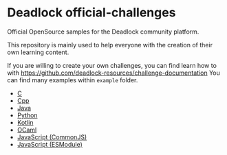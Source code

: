 # Deadlock official-challenges

Official OpenSource samples for the Deadlock community platform.

This repository is mainly used to help everyone with the creation of their own learning content.

If you are willing to create your own challenges, you can find learn how to with https://github.com/deadlock-resources/challenge-documentation
You can find many examples within `example` folder.  

- [C](./example/code_c)
- [Cpp](./example/code_cpp)
- [Java](./example/code_java)
- [Python](./example/code_python)
- [Kotlin](./example/code_kotlin)
- [OCaml](./example/code_ocaml)
- [JavaScript (CommonJS)](example/code_javascript_commonjs)
- [JavaScript (ESModule)](example/code_javascript_esmodule)
